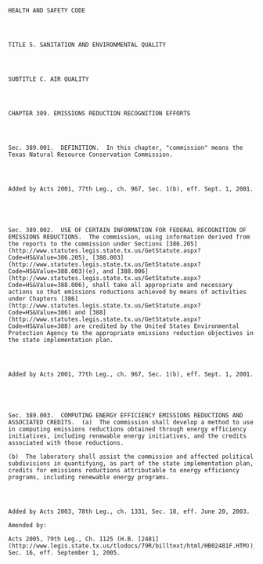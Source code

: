 ﻿
    
    
    	
    					
    
    
    HEALTH AND SAFETY CODE
    
      
    
    
    TITLE 5. SANITATION AND ENVIRONMENTAL QUALITY
    
      
    
    
    SUBTITLE C. AIR QUALITY
    
      
    
    
    CHAPTER 389. EMISSIONS REDUCTION RECOGNITION EFFORTS
    
      
    
    
    Sec. 389.001.  DEFINITION.  In this chapter, "commission" means the Texas Natural Resource Conservation Commission.
    
    
    
    
    Added by Acts 2001, 77th Leg., ch. 967, Sec. 1(b), eff. Sept. 1, 2001.
    
    
    
    
    
    Sec. 389.002.  USE OF CERTAIN INFORMATION FOR FEDERAL RECOGNITION OF EMISSIONS REDUCTIONS.  The commission, using information derived from the reports to the commission under Sections [386.205](http://www.statutes.legis.state.tx.us/GetStatute.aspx?Code=HS&Value=386.205), [388.003](http://www.statutes.legis.state.tx.us/GetStatute.aspx?Code=HS&Value=388.003)(e), and [388.006](http://www.statutes.legis.state.tx.us/GetStatute.aspx?Code=HS&Value=388.006), shall take all appropriate and necessary actions so that emissions reductions achieved by means of activities under Chapters [386](http://www.statutes.legis.state.tx.us/GetStatute.aspx?Code=HS&Value=386) and [388](http://www.statutes.legis.state.tx.us/GetStatute.aspx?Code=HS&Value=388) are credited by the United States Environmental Protection Agency to the appropriate emissions reduction objectives in the state implementation plan.
    
    
    
    
    Added by Acts 2001, 77th Leg., ch. 967, Sec. 1(b), eff. Sept. 1, 2001.
    
    
    
    
    
    Sec. 389.003.  COMPUTING ENERGY EFFICIENCY EMISSIONS REDUCTIONS AND ASSOCIATED CREDITS.  (a)  The commission shall develop a method to use in computing emissions reductions obtained through energy efficiency initiatives, including renewable energy initiatives, and the credits associated with those reductions.
    
    (b)  The laboratory shall assist the commission and affected political subdivisions in quantifying, as part of the state implementation plan, credits for emissions reductions attributable to energy efficiency programs, including renewable energy programs.
    
    
    
    
    Added by Acts 2003, 78th Leg., ch. 1331, Sec. 18, eff. June 20, 2003.
    
    Amended by: 
    
    Acts 2005, 79th Leg., Ch. 1125 (H.B. [2481](http://www.legis.state.tx.us/tlodocs/79R/billtext/html/HB02481F.HTM)), Sec. 16, eff. September 1, 2005.
    
    
    
    
    				
